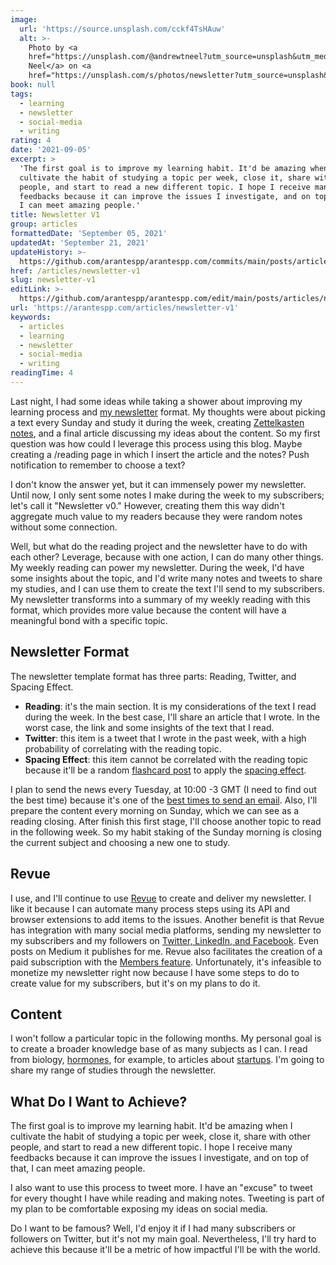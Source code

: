 ```yaml
---
image:
  url: 'https://source.unsplash.com/cckf4TsHAuw'
  alt: >-
    Photo by <a
    href="https://unsplash.com/@andrewtneel?utm_source=unsplash&utm_medium=referral&utm_content=creditCopyText">Andrew
    Neel</a> on <a
    href="https://unsplash.com/s/photos/newsletter?utm_source=unsplash&utm_medium=referral&utm_content=creditCopyText">Unsplash</a>
book: null
tags:
  - learning
  - newsletter
  - social-media
  - writing
rating: 4
date: '2021-09-05'
excerpt: >
  'The first goal is to improve my learning habit. It'd be amazing when I
  cultivate the habit of studying a topic per week, close it, share with other
  people, and start to read a new different topic. I hope I receive many
  feedbacks because it can improve the issues I investigate, and on top of that,
  I can meet amazing people.'
title: Newsletter V1
group: articles
formattedDate: 'September 05, 2021'
updatedAt: 'September 21, 2021'
updateHistory: >-
  https://github.com/arantespp/arantespp.com/commits/main/posts/articles/newsletter-v1.md
href: /articles/newsletter-v1
slug: newsletter-v1
editLink: >-
  https://github.com/arantespp/arantespp.com/edit/main/posts/articles/newsletter-v1.md
url: 'https://arantespp.com/articles/newsletter-v1'
keywords:
  - articles
  - learning
  - newsletter
  - social-media
  - writing
readingTime: 4
---
```


Last night, I had some ideas while taking a shower about improving my learning process and [my newsletter](https://www.getrevue.co/profile/arantespp) format. My thoughts were about picking a text every Sunday and study it during the week, creating [Zettelkasten notes](/zettelkasten), and a final article discussing my ideas about the content. So my first question was how could I leverage this process using this blog. Maybe creating a /reading page in which I insert the article and the notes? Push notification to remember to choose a text?

I don't know the answer yet, but it can immensely power my newsletter. Until now, I only sent some notes I make during the week to my subscribers; let's call it "Newsletter v0." However, creating them this way didn't aggregate much value to my readers because they were random notes without some connection.

Well, but what do the reading project and the newsletter have to do with each other? Leverage, because with one action, I can do many other things. My weekly reading can power my newsletter. During the week, I'd have some insights about the topic, and I'd write many notes and tweets to share my studies, and I can use them to create the text I'll send to my subscribers. My newsletter transforms into a summary of my weekly reading with this format, which provides more value because the content will have a meaningful bond with a specific topic.

## Newsletter Format

The newsletter template format has three parts: Reading, Twitter, and Spacing Effect.

- **Reading**: it's the main section. It is my considerations of the text I read during the week. In the best case, I'll share an article that I wrote. In the worst case, the link and some insights of the text that I read.
- **Twitter**: this item is a tweet that I wrote in the past week, with a high probability of correlating with the reading topic.
- **Spacing Effect**: this item cannot be correlated with the reading topic because it'll be a random [flashcard post](/flashcard) to apply the [spacing effect](/zettel/spacing-effect-learning).

I plan to send the news every Tuesday, at 10:00 -3 GMT (I need to find out the best time) because it's one of the [best times to send an email](https://blog.hubspot.com/marketing/best-time-to-send-email). Also, I'll prepare the content every morning on Sunday, which we can see as a reading closing. After finish this first stage, I'll choose another topic to read in the following week. So my habit staking of the Sunday morning is closing the current subject and choosing a new one to study.

## Revue

I use, and I'll continue to use [Revue](https://www.getrevue.co/) to create and deliver my newsletter. I like it because I can automate many process steps using its API and browser extensions to add items to the issues. Another benefit is that Revue has integration with many social media platforms, sending my newsletter to my subscribers and my followers on [Twitter, LinkedIn, and Facebook](/contact). Even posts on Medium it publishes for me. Revue also facilitates the creation of a paid subscription with the [Members feature](https://www.getrevue.co/profile/arantespp/members). Unfortunately, it's infeasible to monetize my newsletter right now because I have some steps to do to create value for my subscribers, but it's on my plans to do it.

## Content

I won't follow a particular topic in the following months. My personal goal is to create a broader knowledge base of as many subjects as I can. I read from biology, [hormones](/zettel/hormones), for example, to articles about [startups](/tags/startups). I'm going to share my range of studies through the newsletter.

## What Do I Want to Achieve?

The first goal is to improve my learning habit. It'd be amazing when I cultivate the habit of studying a topic per week, close it, share with other people, and start to read a new different topic. I hope I receive many feedbacks because it can improve the issues I investigate, and on top of that, I can meet amazing people.

I also want to use this process to tweet more. I have an "excuse" to tweet for every thought I have while reading and making notes. Tweeting is part of my plan to be comfortable exposing my ideas on social media.

Do I want to be famous? Well, I'd enjoy it if I had many subscribers or followers on Twitter, but it's not my main goal. Nevertheless, I'll try hard to achieve this because it'll be a metric of how impactful I'll be with the world.
